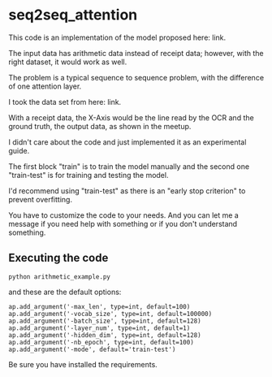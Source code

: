 # seq2seq_attention

This code is an implementation of the model proposed here: link.

The input data has arithmetic data instead of receipt data; however, with the right dataset, it would work as well. 

The problem is a typical sequence to sequence problem, with the difference of one attention layer. 

I took the data set from here: link. 

With a receipt data, the X-Axis would be the line read by the OCR and the ground truth, the output data, as shown in the meetup. 

I didn't care about the code and just implemented it as an experimental guide. 


The first block "train" is to train the model manually and the second one "train-test" is for training and testing the model. 


I'd recommend using "train-test" as there is an "early stop criterion" to prevent overfitting. 

You have to customize the code to your needs. And you can let me a message if you need help with something or if you don't understand something. 


## Executing the code

```
python arithmetic_example.py
```

and these are the default options: 

```
ap.add_argument('-max_len', type=int, default=100)
ap.add_argument('-vocab_size', type=int, default=100000)
ap.add_argument('-batch_size', type=int, default=128)
ap.add_argument('-layer_num', type=int, default=1)
ap.add_argument('-hidden_dim', type=int, default=128)
ap.add_argument('-nb_epoch', type=int, default=100)
ap.add_argument('-mode', default='train-test')
```

Be sure you have installed the requirements. 
